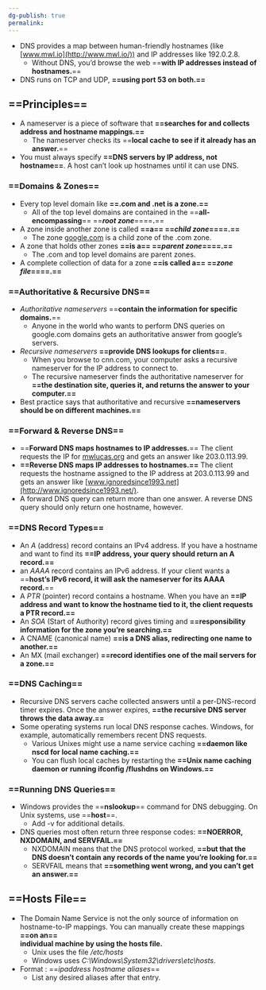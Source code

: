 ```yaml
---
dg-publish: true
permalink:
---
```







- DNS provides a map between human-friendly hostnames (like [www.mwl.io](http://www.mwl.io/)) and IP addresses like 192.0.2.8.
    - Without DNS, you’d browse the web ==**with IP addresses instead of hostnames.**==
- DNS runs on TCP and UDP, **==using port 53 on both.==**

## ==Principles==

- A nameserver is a piece of software that **==searches for and collects address and hostname mappings.==**
    - The nameserver checks its ==**local cache to see if it already has an answer.**==
- You must always specify **==DNS servers by IP address, not hostname==**. A host can’t look up hostnames until it can use DNS.

### ==Domains & Zones==

- Every top level domain like **==.com and .net is a zone.==**
    - All of the top level domains are contained in the ==**all-encompassing**== ==**_root zone_**====**.**==
- A zone inside another zone is called **==a== ==_child zone_====.==**
    - The zone [google.com](http://google.com/) is a child zone of the .com zone.
- A zone that holds other zones **==is a== ==_parent zone_====.==**
    - The .com and top level domains are parent zones.
- A complete collection of data for a zone **==is called a== ==_zone file_====.==**

### ==Authoritative & Recursive DNS==

- _Authoritative nameservers_ ==**contain the information for specific domains.**==
    - Anyone in the world who wants to perform DNS queries on google.com domains gets an authoritative answer from google’s servers.
- _Recursive nameservers_ **==provide DNS lookups for clients==**.
    - When you browse to cnn.com, your computer asks a recursive nameserver for the IP address to connect to.
    - The recursive nameserver finds the authoritative nameserver for  
        **==the destination site, queries it, and returns the answer to your computer.==**
- Best practice says that authoritative and recursive **==nameservers should be on different machines.==**

### ==Forward & Reverse DNS==

- ==**Forward DNS maps hostnames to IP addresses.**== The client requests the IP for [mwlucas.org](http://mwlucas.org/) and gets an answer like 203.0.113.99.
- **==Reverse DNS maps IP addresses to hostnames.==** The client requests the hostname assigned to the IP address at 203.0.113.99 and gets an answer like [www.ignoredsince1993.net](http://www.ignoredsince1993.net/).
- A forward DNS query can return more than one answer. A reverse DNS query should only return one hostname, however.

### ==DNS Record Types==

- An _A_ (address) record contains an IPv4 address. If you have a hostname and want to find its **==IP address, your query should return an A record.==**
- an _AAAA_ record contains an IPv6 address. If your client wants a ==**host’s IPv6 record, it will ask the nameserver for its AAAA record.**==
- A _PTR_ (pointer) record contains a hostname. When you have an **==IP address and want to know the hostname tied to it, the client requests a PTR record.==**
- An _SOA_ (Start of Authority) record gives timing and **==responsibility information for the zone you’re searching.==**
- A CNAME (canonical name) **==is a DNS alias, redirecting one name to another.==**
- An MX (mail exchanger) **==record identifies one of the mail servers for a zone.==**

### ==DNS Caching==

- Recursive DNS servers cache collected answers until a per-DNS-record timer expires. Once the answer expires, **==the recursive DNS server throws the data away.==**
- Some operating systems run local DNS response caches. Windows, for example, automatically remembers recent DNS requests.
    - Various Unixes might use a name service caching **==daemon like nscd for local name caching.==**
    - You can flush local caches by restarting the **==Unix name caching daemon or running ifconfig /flushdns on Windows.==**

### ==Running DNS Queries==

- Windows provides the ==**nslookup**== command for DNS debugging. On Unix systems, use ==**host**==.
    - Add -v for additional details.
- DNS queries most often return three response codes: **==NOERROR, NXDOMAIN, and SERVFAIL.==**
    - NXDOMAIN means that the DNS protocol worked, **==but that the DNS doesn’t contain any records of the name you’re looking for.==**
    - SERVFAIL means that **==something went wrong, and you can’t get an answer.==**

## ==Hosts File==

- The Domain Name Service is not the only source of information on  
    hostname-to-IP mappings. You can manually create these mappings **==on an==**  
    **individual machine by using the hosts file.**  
    - Unix uses the file _/etc/hosts_
    - Windows uses _C:\\Windows\System32\drivers\etc\hosts_.
- Format : ==_ipaddress hostname aliases_==
    - List any desired aliases after that entry.